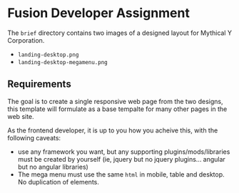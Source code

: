 # Fusion Developer Assignment

The `brief` directory contains two images of a designed layout for Mythical Y Corporation.

- `landing-desktop.png`
- `landing-desktop-megamenu.png`

## Requirements

The goal is to create a single responsive web page from the two designs, this template will formulate as a
base tempalte for many other pages in the web site.

As the frontend developer, it is up to you how you acheive this, with the following caveats:

- use any framework you want, but any supporting plugins/mods/libraries must be created by
yourself (ie, jquery but no jquery plugins... angular but no angular libraries)
- The mega menu must use the same `html` in mobile, table and desktop. No duplication of elements.
